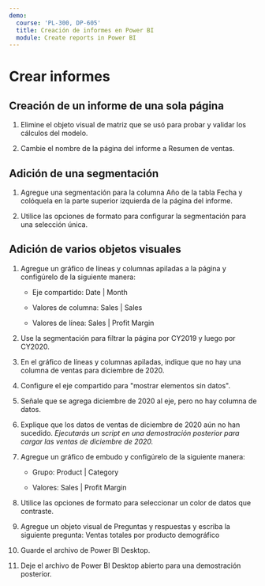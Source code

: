```yaml
---
demo:
  course: 'PL-300, DP-605'
  title: Creación de informes en Power BI
  module: Create reports in Power BI
---
```

# Crear informes

## Creación de un informe de una sola página

1. Elimine el objeto visual de matriz que se usó para probar y validar los cálculos del modelo.

1. Cambie el nombre de la página del informe a Resumen de ventas.

## Adición de una segmentación

1. Agregue una segmentación para la columna Año de la tabla Fecha y colóquela en la parte superior izquierda de la página del informe.

1. Utilice las opciones de formato para configurar la segmentación para una selección única.

## Adición de varios objetos visuales

1. Agregue un gráfico de líneas y columnas apiladas a la página y configúrelo de la siguiente manera:

    - Eje compartido: Date | Month

    - Valores de columna: Sales | Sales

    - Valores de línea: Sales | Profit Margin

1. Use la segmentación para filtrar la página por CY2019 y luego por CY2020.

1. En el gráfico de líneas y columnas apiladas, indique que no hay una columna de ventas para diciembre de 2020.

1. Configure el eje compartido para "mostrar elementos sin datos".

1. Señale que se agrega diciembre de 2020 al eje, pero no hay columna de datos.

1. Explique que los datos de ventas de diciembre de 2020 aún no han sucedido. *Ejecutarás un script en una demostración posterior para cargar las ventas de diciembre de 2020.*

1. Agregue un gráfico de embudo y configúrelo de la siguiente manera:

    - Grupo: Product | Category

    - Valores: Sales | Profit Margin

1. Utilice las opciones de formato para seleccionar un color de datos que contraste.

1. Agregue un objeto visual de Preguntas y respuestas y escriba la siguiente pregunta: Ventas totales por producto demográfico

1. Guarde el archivo de Power BI Desktop.

1. Deje el archivo de Power BI Desktop abierto para una demostración posterior.
